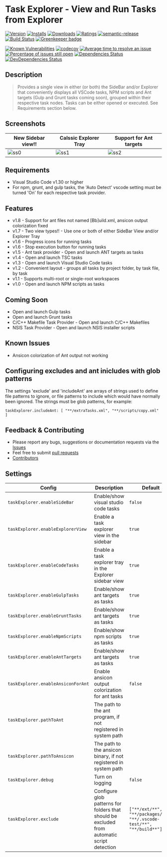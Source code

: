 # Task Explorer - View and Run Tasks from Explorer

[![Version](https://vsmarketplacebadge.apphb.com/version-short/spmeesseman.vscode-taskexplorer.svg)](https://marketplace.visualstudio.com/items?itemName=spmeesseman.vscode-taskexplorer)
[![Installs](https://vsmarketplacebadge.apphb.com/installs-short/spmeesseman.vscode-taskexplorer.svg)](https://marketplace.visualstudio.com/items?itemName=spmeesseman.vscode-taskexplorer)
[![Downloads](https://vsmarketplacebadge.apphb.com/downloads-short/spmeesseman.vscode-taskexplorer.svg)](https://marketplace.visualstudio.com/items?itemName=spmeesseman.vscode-taskexplorer)
[![Ratings](https://vsmarketplacebadge.apphb.com/rating-short/spmeesseman.vscode-taskexplorer.svg)](https://marketplace.visualstudio.com/items?itemName=spmeesseman.vscode-taskexplorer)
[![semantic-release](https://img.shields.io/badge/%20%20%F0%9F%93%A6%F0%9F%9A%80-semantic--release-e10079.svg)](https://github.com/semantic-release/semantic-release)
[![Build Status](https://dev.azure.com/spmeesseman/vscode-taskexplorer/_apis/build/status/spmeesseman.vscode-taskexplorer?branchName=master)](https://dev.azure.com/spmeesseman/vscode-taskexplorer/_build/latest?definitionId=10&branchName=master)
[![Greenkeeper badge](https://badges.greenkeeper.io/spmeesseman/vscode-taskexplorer.svg)](https://greenkeeper.io/)

[![Known Vulnerabilities](https://snyk.io/test/github/spmeesseman/vscode-taskexplorer/badge.svg)](https://snyk.io/test/github/spmeesseman/vscode-taskexplorer)
[![codecov](https://codecov.io/gh/spmeesseman/vscode-taskexplorer/branch/master/graph/badge.svg)](https://codecov.io/gh/spmeesseman/vscode-taskexplorer)
[![Average time to resolve an issue](https://isitmaintained.com/badge/resolution/spmeesseman/vscode-taskexplorer.svg)](https://isitmaintained.com/project/spmeesseman/vscode-taskexplorer "Average time to resolve an issue")
[![Percentage of issues still open](https://isitmaintained.com/badge/open/spmeesseman/vscode-taskexplorer.svg)](https://isitmaintained.com/project/spmeesseman/vscode-taskexplorer "Percentage of issues still open")
[![Dependencies Status](https://david-dm.org/spmeesseman/vscode-taskexplorer/status.svg)](https://david-dm.org/spmeesseman/vscode-taskexplorer)
[![DevDependencies Status](https://david-dm.org/spmeesseman/vscode-taskexplorer/dev-status.svg)](https://david-dm.org/spmeesseman/vscode-taskexplorer?type=dev)

## Description

> Provides a single view in either (or both) the SideBar and/or Explorer that conveniently displays all VSCode tasks, NPM scripts and Ant targets (Gulp and Grunt tasks coming soon), grouped within their respective task nodes.  Tasks can be either opened or executed.  See Requirements section below.

## Screenshots

|New Sidebar view!!|Calssic Explorer Tray|Support for Ant targets|
|-|-|-|
|![ss0](https://github.com/spmeesseman/vscode-taskexplorer/blob/master/res/taskview3.png?raw=true)|![ss1](https://github.com/spmeesseman/vscode-taskexplorer/blob/master/res/taskview2.png?raw=true)|![ss2](https://github.com/spmeesseman/vscode-taskexplorer/blob/master/res/taskview.png?raw=true)|

## Requirements

* Visual Studio Code v1.30 or higher
* For npm, grunt, and gulp tasks, the 'Auto Detect' vscode setting must be turned 'On' for each respective task provider.

## Features

* v1.8 - Support for ant files not named [Bb]uild.xml, ansicon output colorization fixed
* v1.7 - Two view types!! - Use one or both of either SideBar View and/or Explorer Tray
* v1.6 - Progress icons for running tasks
* v1.6 - Stop execution button for running tasks
* v1.5 - Ant task provider - Open and launch ANT targets as tasks
* v1.4 - Open and launch TSC tasks
* v1.3 - Open and launch Visual Studio Code tasks
* v1.2 - Convenient layout - groups all tasks by project folder, by task file, by task
* v1.1 - Supports multi-root or single-root workspaces
* v1.0 - Open and launch NPM scripts as tasks

## Coming Soon

* Open and launch Gulp tasks
* Open and launch Grunt tasks
* C/C++ Makefile Task Provider - Open and launch C/C++ Makefiles
* NSIS Task Provider - Open and launch NSIS installer scripts

## Known Issues

* Ansicon colorization of Ant output not working

## Configuring excludes and ant inicludes with glob patterns

The settings 'exclude' and 'includeAnt' are arrays of strings used to define file patterns to ignore, or file patterns to include which would have normally been ignored.  The strings must be glob patterns, for example:

    taskExplorer.includeAnt: [ "**/extraTasks.xml", "**/scripts/copy.xml" ]

## Feedback & Contributing

* Please report any bugs, suggestions or documentation requests via the
  [Issues](https://github.com/spmeesseman/vscode-taskexplorer/issues)
* Feel free to submit
  [pull requests](https://github.com/spmeesseman/vscode-taskexplorer/pulls)
* [Contributors](https://github.com/spmeesseman/vscode-taskexplorer/graphs/contributors)

## Settings

|Config|Description|Default|
|-|-|-|
|`taskExplorer.enableSideBar`|Enable/show visual studio code tasks|`false`|
|`taskExplorer.enableExplorerView`|Enable a task explorer view in the sidebar|`true`|
|`taskExplorer.enableCodeTasks`|Enable a task explorer tray in the Explorer sidebar view|`true`|
|`taskExplorer.enableGulpTasks`|Enable/show ant targets as tasks|`true`|
|`taskExplorer.enableGruntTasks`|Enable/show ant targets as tasks|`true`|
|`taskExplorer.enableNpmScripts`|Enable/show npm scripts as tasks|`true`|
|`taskExplorer.enableAntTargets`|Enable/show ant targets as tasks|`true`|
|`taskExplorer.enableAnsiconForAnt`|Enable ansicon output colorization for ant tasks|`false`|",
|`taskExplorer.pathToAnt`|The path to the ant program, if not registered in system path||",
|`taskExplorer.pathToAnsicon`|The path to the ansicon binary, if not registered in system path||",
|`taskExplorer.debug`|Turn on logging|`false`|
|`taskExplorer.exclude`|Configure glob patterns for folders that should be excluded from automatic script detection|`["**/ext/**", "**/packages/**", "**/.vscode-test/**", "**/build**"]`|
